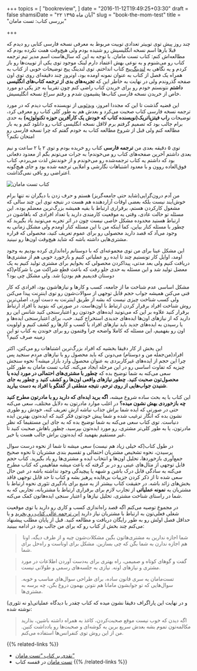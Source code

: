 +++
topics = [
  "bookreview",
]
date = "2016-11-12T19:49:25+03:30"
draft = false
shamsiDate = "۲۲ آبان ماه ۱۳۹۵"
slug = "book-the-mom-test"
title = "بررسی کتاب: تست مامان"

+++

چند روز پیش توی توییتر تعدادی توییت مربوط به معرفی نسخه فارسی کتابی رو دیدم که قبلا بارها اسم نسخه انگلیسیش رو شنیده بودم ولی هیچ‌وقت همت نکرده بودم که
مطالعه‌اش کنم: کتاب تست مامان. با توجه به این که سال‌هاست اسم مدیر تیم ترجمه کتاب رو می‌شنوم و به نوعی بهش اعتماد دارم لینک موجود توی یکی از توییت‌ها رو باز 
کردم و یه نگاهی به [لندینگ‌پیج](http://www.pingon.io/books/mom-test/fa) کتاب انداختم. توی لندینگ پیج توضیحات خوبی از کتاب به همراه یک فصل از کتاب 
به عنوان نمونه اومده بود، اونروز چند دقیقه‌ای روی توی اون صفحه گذروندم ولی در نهایت به خاطر این که **تجربه‌های بدی از ترجمه کتاب‌های انگلیسی داشتم** نتونستم
خودم رو برای خریدن کتاب راضی کنم چون تقریبا به جز یکی دو مورد خاص از خریدن نسخه فارسی کتاب‌ها پشیمون شدم و رفتم سراغ نسخه انگلیسیش.

این قضیه گذشت تا این که مجددا امروز، [ویدئویی](https://twitter.com/pingonio/status/796609510404227072) از نویسنده کتاب دیدم که در مورد ترجمه
نسخه فارسی کتاب صحبت می‌کرد و بعدش هم به طور کلی کتاب رو معرفی کرد، توضیحات **راب فیتزپاتریک(نویسنده کتاب که خودش یک کارآفرین حوزه تکنولوژیه)** به حدی برام جالب بود که تصمیم گرفتم
برم لااقل نسخه انگلیسی کتاب رو دانلود کنم و یه بار مطالعه کنم ولی قبل از شروع مطالعه کتاب به خودم گفتم که چرا نسخه فارسی رو امتحان نکنم؟

توی ۵ دقیقه بعدی من **ترجمه فارسی** کتاب رو خریده بودم و توی ۲ یا ۲ ساعت و نیم بعدی داشتم آخرین صفحه‌‌های کتاب رو می‌خوندم! به جرات می‌تونم بگم
از معدود دفعاتی بود که داشتم یه کتاب ترجمه‌شده رو می‌خوندم و از خوندنش لذت می‌بردم، کتاب فوق‌العاده روون و با معدود اشتباهات نگارشی و املایی ترجمه شده بود
و جای هیچ‌گونه اعتراضی رو باقی نمی‌گذاشت.

![کتاب تست مامان](/images/book-the-mom-test-cover.png)

من آدم درون‌گرایی(شاید حتی جامعه‌گریز) هستم و حرف زدن با دیگران نه تنها برام خوش‌آیند نیست بلکه بعضی اوقات آزاردهنده هم هست در نتیجه توی این چند سالی که مشغول کارکردن هستم، برقراری ارتباط با بقیه همیشه بزرگ‌ترین معضلم بوده.
این مسئله تو حالت عادی، وقتی یه موقعیت کارمندی دارید یا تعداد افرادی که باهاشون در ارتباط هستید محدوده مشکل خاصی نیست چون در اثر تجربه می‌تونید یاد بگیرید
که چطور با مسئله کنار بیاین، کما اینکه من با این مسئله کنار اومدم ولی مشکل زمانی به وجود می‌آد که قصد دارید محصولی رو برای عموم تعریف کنید، محصولی که قراره مشتری‌هایی
داشته باشه که شاید هیچ‌وقت اون‌ها رو نبینید.

این مشکل عینا برای من توی مجموعه‌ای که با دوستانم راه‌اندازی کرده بودیم به وجود اومد، اوایل کار تونستیم چند تا ایده رو عملیاتی کنیم و بازخورد خوبی هم از مشتری‌ها دریافت کنیم ولی بعد
مدتی، پیداکردن محصولی که بخوایم برای مشتری تولید کنیم به یک معضل تولید شد و این مسئله به حدی جلو رفت که باعث قطع شراکت من با شرکام(که دوستان قدیمیم هم بودن) شد. 
ولی مشکل چی بود؟

مشکل اساسی عدم شناخت ما از جامعه، کسب و کارها و نیازهاشون بود، افرادی که کار فنی می‌کنن همیشه جواب حجم قابل توجهی از سوالات‌شون رو توی اینترنت پیدا می‌کنن
ولی کسب شناخت چیزی نیست که بشه از طریق اینترنت به دست آورد، اصلی‌ترین روش شناخت افراد برقرار کردن ارتباط با اون‌هاست. در صورتی که بتونید با افراد ارتباط برقرار کنید
علاوه بر این که می‌تونید ایده‌های خودتون رو اعتبارسنجی کنید شانس این رو دارید که از نیازهای اون‌ها ایده‌های جدیدی استخراج کنید. خب، برای اعتبارسنجی ایده‌ها و یا رسیدن
به ایده‌های جدید باید نیازهای افراد یا کسب و کارها رو کشف کنیم و اولویت اون رو بفهمیم، این مسئله که کاملا واضحه چرا وقتمون رو برای خوندن یه کتاب تو این زمینه صرف کنیم؟

این بخش از کار دقیقا بخشیه که افراد بزرگ‌ترین اشتباهات رو می‌کنن، اکثر افراد(من‌جمله من و دوستام) می‌دونن که باید محصول رو با نیازهای مردم سنجید پس چرا این حجم از ایده‌های غیرکاربردی به عنوان محصول وارد بازار میشه؟
نحوه سنجش چیزیه که تفاوت اساسی رو در این مرحله ایجاد می‌کنه. کتاب تست مامان به طور کلی سعی می‌کنه به شما توضیح بده که **چطور با مشتری‌های احتمالی در مورد ایده یا محصول‌تون صحبت کنید**، **چطور نیازهای واقعی
اون‌ها رو کشف کنید**  و **چطور به جای شنیدن جواب‌هایی از روی ترحم، نتیجه منطقی از گفتگو با افراد به دست بیارید**.

این کتاب با یه بحث ساده شروع میشه، **اگه برید ایده‌ای که دارید رو با مادرتون مطرح کنید چه بازخوردی بهش نشون میده؟** در اغلب موارد مادرتون به دلایل مختلف، سعی می‌کنه
حتی در صورتی که ایده شما براش جذاب نباشه ازش تعریف کنه، خودش رو طوری نشون بده که انگار ترغیب شده و شما پیش خودتون فکر کنید که ایده‌تون بهترین ایده دنیاست. توی کتاب
سعی می‌کنه به شما توضیح بده که به جای این مستقیما که نظر مادرتون، یا به طور کلی‌تر مشتری، رو مورد ایده‌تون بپرسید، چطور باهاش صحبت کنید تا غیر مستقیم بفهمید که ایده‌تون براش جالب هست
یا خیر.

در طول کتاب(که خیلی زیاد هم نیست) سعی میشه تا شما از نحوه درست سوال پرسیدن، نحوه تشخیص مشتریان احتمالی و تقسیم بندی مشتریان تا نحوه صحیح جمع‌آوری بازخوردها، تحلیل اون‌ها و انتخاب ایده و مشتری‌ها رو یاد بگیرید.
کتاب حجم قابل توجهی از مثال‌های عینی رو در بر گرفته که باعث میشه مفاهیمی که کتاب مطرح می‌کنه به سادگی قابل درک باشن و شبهه یا پیچیدگی وجود نداشته باشه در عین
حال سعی شده تا از ذکر کردن جزییات بی‌فایده پرهیز بشه و کتاب تا حد قابل توجهی فاقد بخش‌های زائد باشه. در حقیقت کتاب بیشتر از یه منبع برای یادگیری تئوری نحوه ارتباط با مشتریان
یه **نمونه عملیاتی** از تجارب لازم برای برقراری ارتباط با مشتریانه، تجاربی که به شما در راستای شناخت مشتری، تحلیل نیازها و اعتبار سنجی ایده‌هاتون کمک می‌کنه.

در مجموع توصیه می‌کنم اگه قصد راه‌اندازی کسب و کاری رو دارید یا توی موقعیت شغلی فعلی‌تون به ارتباط با مشتریان نیاز دارید [این ترجمه عالی کتاب رو بخرید](http://www.pingon.io/books/mom-test/fa) و یا حداقل فصل اولش رو به طور رایگان دریافت و مطالعه کنید. قبل از پایان مطلب پیشنهاد می‌کنم چند بخش از کتاب رو 
که برای من جالب بود در ادامه ببینید:

>‌ شما اجازه ندارین به مشتری‌هاتون بگین مشکلات‌شون چیه و از طرف دیگه، اونا هم اجازه ندارن به شما بگن که چی بسازین. مشکل برای اوناست و راه‌حل برای شما.

> گفت و گوهای کوتاه و صمیمی، راه بهتری برای به‌دست آوردن اطلاعات در مورد مشتری و نیازهای اونه. نیازی به جلسه‌های رسمی و طولانی نیست.

> تست‌مامان یه سری قانون ساده، برای طراحی سوال‌های مناسب و خوبه. سوال‌هایی که تو جوابشون مامانا هم نتونن بهمون دروغ بگن، چه برسه به مشتری‌ها.

و در نهایت این پاراگراف دقیقا نشون میده که کتاب چقدر با دیدگاه عملیاتی(و نه تئوری) نوشته شده:

> اگه دیدن که خوب نیست موقع صحبت‌کردن، کاغذ به همراه داشته باشین، بذارید مکالمه‌تون تموم بشه بعدش سریع برین یه گوشه‌ای و صحبت‌ها رو یادداشت کنین. من از این روش توی کنفرانس‌ها استفاده می‌کنم.

{{% related-links %}}
- [نقدی بر کتاب “تست مامان”](http://manili.org/?p=542)
- [تست مامان](http://ifattahi.ir/books/book/%D8%AA%D8%B3%D8%AA-%D9%85%D8%A7%D9%85%D8%A7%D9%86/) در قفسه کتاب
{{% /related-links %}}

